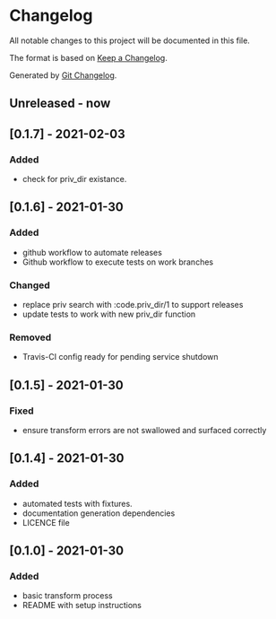 # Changelog

All notable changes to this project will be documented in this file.

The format is based on [Keep a Changelog](https://keepachangelog.com/en/1.0.0/).

Generated by [Git Changelog](https://github.com/uptech/git-cl).


## Unreleased - now


## [0.1.7] - 2021-02-03

### Added
- check for priv_dir existance.


## [0.1.6] - 2021-01-30

### Added
- github workflow to automate releases
- Github workflow to execute tests on work branches

### Changed
- replace priv search with :code.priv_dir/1 to support releases
- update tests to work with new priv_dir function

### Removed
- Travis-CI config ready for pending service shutdown


## [0.1.5] - 2021-01-30

### Fixed
- ensure transform errors are not swallowed and surfaced correctly


## [0.1.4] - 2021-01-30

### Added
- automated tests with fixtures.
- documentation generation dependencies
- LICENCE file


## [0.1.0] - 2021-01-30

### Added
- basic transform process
- README with setup instructions

